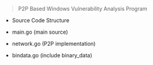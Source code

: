 > P2P Based Windows Vulnerability Analysis Program

+ Source Code Structure

+ main.go (main source)
+ network.go (P2P implementation)

+ bindata.go (include binary_data)

